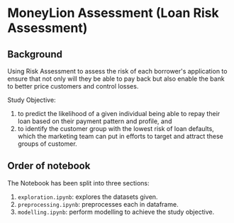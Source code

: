 # MoneyLion Assessment (Loan Risk Assessment)

## Background
Using Risk Assessment to assess the risk of each borrower's application to ensure that not only will they be able to pay back but also enable the bank to better price customers and control losses.

Study Objective:
1. to predict the likelihood of a given individual being able to repay their loan based on their payment pattern and profile, and
2. to identify the customer group with the lowest risk of loan defaults, which the marketing team can put in efforts to target and attract these groups of customer.

## Order of notebook
The Notebook has been split into three sections: 
1. `exploration.ipynb`: explores the datasets given.
2. `preprocessing.ipynb`: preprocesses each in dataframe.
3. `modelling.ipynb`: perform modelling to achieve the study objective.


